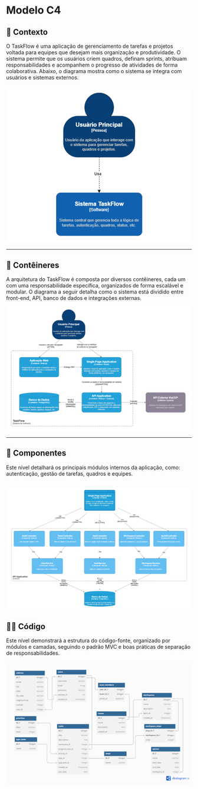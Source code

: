 # Modelo C4

## 🧭 Contexto

O TaskFlow é uma aplicação de gerenciamento de tarefas e projetos voltada para equipes que desejam mais organização e produtividade. O sistema permite que os usuários criem quadros, definam sprints, atribuam responsabilidades e acompanhem o progresso de atividades de forma colaborativa. Abaixo, o diagrama mostra como o sistema se integra com usuários e sistemas externos.

![Diagrama de Contexto](./assets/c4-diagrams/context-diagram.png)

---

## 🧱 Contêineres

A arquitetura do TaskFlow é composta por diversos contêineres, cada um com uma responsabilidade específica, organizados de forma escalável e modular. O diagrama a seguir detalha como o sistema está dividido entre front-end, API, banco de dados e integrações externas.

![Diagrama de Contêiner](./assets/c4-diagrams/container-diagram.png)

---

## 🧩 Componentes

Este nível detalhará os principais módulos internos da aplicação, como: autenticação, gestão de tarefas, quadros e equipes.

![Diagrama de Componente](./assets/c4-diagrams/component-diagram.png)
---

## 🧑‍💻 Código

Este nível demonstrará a estrutura do código-fonte, organizado por módulos e camadas, seguindo o padrão MVC e boas práticas de separação de responsabilidades.

![Diagrama de Classes](./assets/c4-diagrams/class-diagram.png)